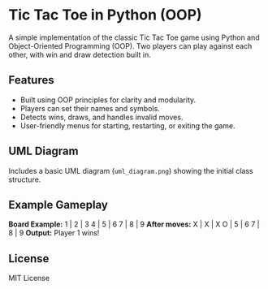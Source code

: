 # Tic Tac Toe in Python (OOP)

A simple implementation of the classic Tic Tac Toe game using Python and Object-Oriented Programming (OOP). Two players can play against each other, with win and draw detection built in.

## Features
- Built using OOP principles for clarity and modularity.
- Players can set their names and symbols.
- Detects wins, draws, and handles invalid moves.
- User-friendly menus for starting, restarting, or exiting the game.

## UML Diagram
Includes a basic UML diagram (`uml_diagram.png`) showing the initial class structure.

## Example Gameplay
**Board Example:**
1 | 2 | 3
4 | 5 | 6
7 | 8 | 9
**After moves:**
X | X | X
O | 5 | 6
7 | 8 | 9
**Output:** Player 1 wins!

## License
MIT License
